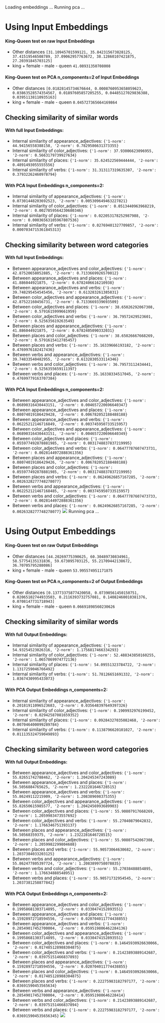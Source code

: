 Loading embeddings ...
Running pca ...
# Using Input Embeddings

#### King-Queen test on raw Input Embeddings
* Other distances `[31.10945701599121, 35.842315673828125, 37.41519546508789, 37.09062957763672, 38.12860107421875, 27.20391845703125]`
* king + female - male - queen `41.08931350708008`
#### King-Queen test on PCA n_components=2 of Input Embeddings
* Other distances `[0.01828145734676644, 0.0008760953658059623, 0.03863528574354567, 0.01897605857205255, 0.04485127029836388, 0.03951138110935163]`
* king + female - male - queen `0.045727365664169864`


## Checking similarity of similar words
#### With full Input Embeddings:
* Internal similarity of appearance_adjectives: `{'1-norm': 44.94156558388158, '2-norm': 0.7829586631373355}`
* Internal similarity of color_adjectives: `{'1-norm': 37.93006623096955, '2-norm': 0.5663179739927634}`
* Internal similarity of places: `{'1-norm': 35.624522569444444, '2-norm': 0.4891493055555556}`
* Internal similarity of verbs: `{'1-norm': 31.313117319635307, '2-norm': 0.37932262460978794}`
#### With PCA Input Embeddings n_components=2:
* Internal similarity of appearance_adjectives: `{'1-norm': 0.07301448203692523, '2-norm': 0.005309649463227821}`
* Internal similarity of color_adjectives: `{'1-norm': 0.0513440963968219, '2-norm': 0.0027859564230680346}`
* Internal similarity of places: `{'1-norm': 0.022053178252987988, '2-norm': 0.00036563105967807536}`
* Internal similarity of verbs: `{'1-norm': 0.02769401327709857, '2-norm': 0.0007034715361845313}`
## Checking similarity between word categories
#### With full Input Embeddings:
* Between appearance_adjectives and color_adjectives: `{'1-norm': 42.87520658052885, '2-norm': 0.7133669926570012}`
* Between appearance_adjectives and places: `{'1-norm': 41.886044921875, '2-norm': 0.6782406616210938}`
* Between appearance_adjectives and verbs: `{'1-norm': 39.748295454545456, '2-norm': 0.613283261385831}`
* Between color_adjectives and appearance_adjectives: `{'1-norm': 42.87522160456731, '2-norm': 0.7133669339693509}`
* Between color_adjectives and places: `{'1-norm': 38.65026292067308, '2-norm': 0.5791615999661959}`
* Between color_adjectives and verbs: `{'1-norm': 36.79572429523601, '2-norm': 0.525635619263549}`
* Between places and appearance_adjectives: `{'1-norm': 41.886044921875, '2-norm': 0.6782405090332031}`
* Between places and color_adjectives: `{'1-norm': 38.65026667668269, '2-norm': 0.5791615412785457}`
* Between places and verbs: `{'1-norm': 35.16339666193182, '2-norm': 0.4769976182417436}`
* Between verbs and appearance_adjectives: `{'1-norm': 39.74833540482955, '2-norm': 0.6132830533114346}`
* Between verbs and color_adjectives: `{'1-norm': 36.79573112434441, '2-norm': 0.5256355659111397}`
* Between verbs and places: `{'1-norm': 35.16338334517045, '2-norm': 0.47699779163707384}`
#### With PCA Input Embeddings n_components=2:
* Between appearance_adjectives and color_adjectives: `{'1-norm': 0.06890316430443151, '2-norm': 0.004657220696640347}`
* Between appearance_adjectives and places: `{'1-norm': 0.08074019186429428, '2-norm': 0.006782052188488188}`
* Between appearance_adjectives and verbs: `{'1-norm': 0.06225212146716849, '2-norm': 0.003745950733515957}`
* Between color_adjectives and appearance_adjectives: `{'1-norm': 0.06890316430443151, '2-norm': 0.004657220696640349}`
* Between color_adjectives and places: `{'1-norm': 0.055977492878881985, '2-norm': 0.0031748837837219995}`
* Between color_adjectives and verbs: `{'1-norm': 0.06477787607473731, '2-norm': 0.0028144972888361356}`
* Between places and appearance_adjectives: `{'1-norm': 0.08074019186429426, '2-norm': 0.006782052188488188}`
* Between places and color_adjectives: `{'1-norm': 0.055977492878881985, '2-norm': 0.0031748837837219995}`
* Between places and verbs: `{'1-norm': 0.06249626857167285, '2-norm': 0.0026328277748278077}`
* Between verbs and appearance_adjectives: `{'1-norm': 0.062252121467168485, '2-norm': 0.003745950733515957}`
* Between verbs and color_adjectives: `{'1-norm': 0.06477787607473733, '2-norm': 0.0028144972888361356}`
* Between verbs and places: `{'1-norm': 0.06249626857167285, '2-norm': 0.0026328277748278077}`
![](plots/pca_Input_Embeddings_llama3.png)
Running pca ...
# Using Output Embeddings

#### King-Queen test on raw Output Embeddings
* Other distances `[44.20269775390625, 60.30489730834961, 58.57754135131836, 59.673095703125, 55.21709442138672, 36.70705795288086]`
* king + female - male - queen `53.995574951171875`
#### King-Queen test on PCA n_components=2 of Output Embeddings
* Other distances `[0.13773375877420058, 0.07390561450150751, 0.02065102744933503, 0.2116393732757081, 0.14082460010381376, 0.0708147731718943]`
* king + female - male - queen `0.06691898560230626`


## Checking similarity of similar words
#### With full Output Embeddings:
* Internal similarity of appearance_adjectives: `{'1-norm': 54.93254523026316, '2-norm': 1.1756817466334293}`
* Internal similarity of color_adjectives: `{'1-norm': 52.488343850160255, '2-norm': 1.0657869974772136}`
* Internal similarity of places: `{'1-norm': 54.09551323784722, '2-norm': 1.1317259046766492}`
* Internal similarity of verbs: `{'1-norm': 51.78126651691332, '2-norm': 1.0367430995433073}`
#### With PCA Output Embeddings n_components=2:
* Internal similarity of appearance_adjectives: `{'1-norm': 0.20181911096523683, '2-norm': 0.035648397649397326}`
* Internal similarity of color_adjectives: `{'1-norm': 0.1909932976199452, '2-norm': 0.02942587081659352}`
* Internal similarity of places: `{'1-norm': 0.09284327035082468, '2-norm': 0.007046400099289784}`
* Internal similarity of verbs: `{'1-norm': 0.1138796620101027, '2-norm': 0.011135324759049893}`
## Checking similarity between word categories
#### With full Output Embeddings:
* Between appearance_adjectives and color_adjectives: `{'1-norm': 55.82651742788462, '2-norm': 1.204245347243089}`
* Between appearance_adjectives and places: `{'1-norm': 56.5056884765625, '2-norm': 1.2322281646728515}`
* Between appearance_adjectives and verbs: `{'1-norm': 55.86249112215909, '2-norm': 1.208389698375355}`
* Between color_adjectives and appearance_adjectives: `{'1-norm': 55.82650615985577, '2-norm': 1.2042456993689903}`
* Between color_adjectives and places: `{'1-norm': 55.90807917668269, '2-norm': 1.2059983473557692}`
* Between color_adjectives and verbs: `{'1-norm': 55.27040879042832, '2-norm': 1.1766346751393137}`
* Between places and appearance_adjectives: `{'1-norm': 56.50568359375, '2-norm': 1.2322281646728515}`
* Between places and color_adjectives: `{'1-norm': 55.90807542067308, '2-norm': 1.2059982299804688}`
* Between places and verbs: `{'1-norm': 55.90573064630682, '2-norm': 1.2037384033203125}`
* Between verbs and appearance_adjectives: `{'1-norm': 55.862477805397724, '2-norm': 1.2083899758078835}`
* Between verbs and color_adjectives: `{'1-norm': 55.27038488854895, '2-norm': 1.176634888548951}`
* Between verbs and places: `{'1-norm': 55.90571732954545, '2-norm': 1.2037381258877842}`
#### With PCA Output Embeddings n_components=2:
* Between appearance_adjectives and color_adjectives: `{'1-norm': 0.19958681303714895, '2-norm': 0.0330474152893551}`
* Between appearance_adjectives and places: `{'1-norm': 0.15928972718594556, '2-norm': 0.020704011774438855}`
* Between appearance_adjectives and verbs: `{'1-norm': 0.28549017452700004, '2-norm': 0.059519806462284136}`
* Between color_adjectives and appearance_adjectives: `{'1-norm': 0.19958681303714895, '2-norm': 0.0330474152893551}`
* Between color_adjectives and places: `{'1-norm': 0.14645930926630066, '2-norm': 0.017485128988304875}`
* Between color_adjectives and verbs: `{'1-norm': 0.21423893889142687, '2-norm': 0.03975151466837893}`
* Between places and appearance_adjectives: `{'1-norm': 0.15928972718594556, '2-norm': 0.020704011774438855}`
* Between places and color_adjectives: `{'1-norm': 0.14645930926630066, '2-norm': 0.017485128988304875}`
* Between places and verbs: `{'1-norm': 0.22275983182797177, '2-norm': 0.03691590453565634}`
* Between verbs and appearance_adjectives: `{'1-norm': 0.28549017452700004, '2-norm': 0.05951980646228414}`
* Between verbs and color_adjectives: `{'1-norm': 0.21423893889142687, '2-norm': 0.03975151466837894}`
* Between verbs and places: `{'1-norm': 0.22275983182797177, '2-norm': 0.036915904535656345}`
![](plots/pca_Output_Embeddings_llama3.png)

